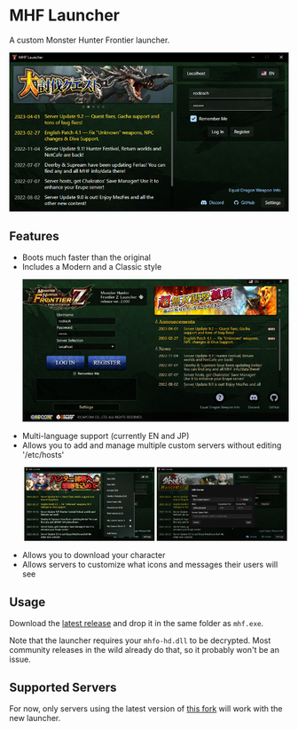 # MHF Launcher

A custom Monster Hunter Frontier launcher.

<p align="center">
    <img alt="Main Screen" src="./docs/main.png">
</p>

## Features

- Boots much faster than the original
- Includes a Modern and a Classic style
    <p align="center">
        <img src="./docs/main-classic.png">
    </p>
- Multi-language support (currently EN and JP)
- Allows you to add and manage multiple custom servers without editing '/etc/hosts'
    <p align="center">
        <img src="./docs/server-list.png" width="49%">
        <img src="./docs/server-edit.png" width="49%">
    </p>
- Allows you to download your character
- Allows servers to customize what icons and messages their users will see

## Usage

Download the [latest release](https://github.com/rockisch/mhf-launcher/releases/latest) and drop it in the same folder as `mhf.exe`.

Note that the launcher requires your `mhfo-hd.dll` to be decrypted. Most community releases in the wild already do that, so it probably won't be an issue.

## Supported Servers

For now, only servers using the latest version of [this fork](https://github.com/rockisch/Erupe-1) will work with the new launcher.
